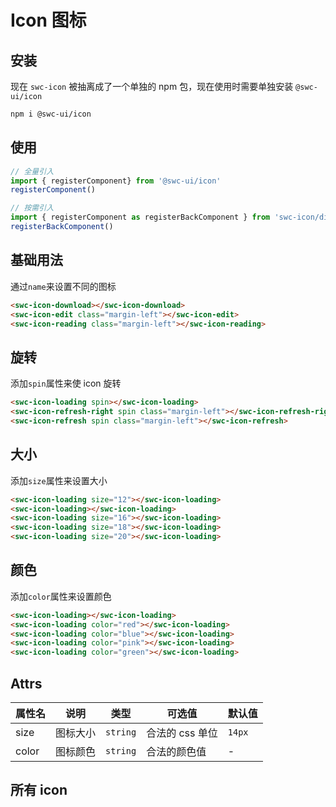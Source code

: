 # Icon 图标

## 安装

现在 `swc-icon` 被抽离成了一个单独的 npm 包，现在使用时需要单独安装 `@swc-ui/icon`

```bash
npm i @swc-ui/icon
```

## 使用

```js
// 全量引入
import { registerComponent} from '@swc-ui/icon'
registerComponent()

// 按需引入
import { registerComponent as registerBackComponent } from 'swc-icon/dist/es/back.js'
registerBackComponent()
```

## 基础用法

通过`name`来设置不同的图标

<swc-icon-download></swc-icon-download>
<swc-icon-edit class="margin-left"></swc-icon-edit>
<swc-icon-reading class="margin-left"></swc-icon-reading>

<swc-icon name="shopping-trolley"></swc-icon>

```html
<swc-icon-download></swc-icon-download>
<swc-icon-edit class="margin-left"></swc-icon-edit>
<swc-icon-reading class="margin-left"></swc-icon-reading>
```

## 旋转

添加`spin`属性来使 icon 旋转

<swc-icon-loading spin></swc-icon-loading>
<swc-icon-refresh-right spin class="margin-left"></swc-icon-refresh-right>
<swc-icon-refresh spin class="margin-left"></swc-icon-refresh>

```html
<swc-icon-loading spin></swc-icon-loading>
<swc-icon-refresh-right spin class="margin-left"></swc-icon-refresh-right>
<swc-icon-refresh spin class="margin-left"></swc-icon-refresh>
```

## 大小

添加`size`属性来设置大小

<swc-icon-loading size="12px"></swc-icon-loading>
<swc-icon-loading class="margin-left"></swc-icon-loading>
<swc-icon-loading size="16px" class="margin-left"></swc-icon-loading>
<swc-icon-loading size="18px" class="margin-left"></swc-icon-loading>
<swc-icon-loading size="20px" class="margin-left"></swc-icon-loading>

```html
<swc-icon-loading size="12"></swc-icon-loading>
<swc-icon-loading></swc-icon-loading>
<swc-icon-loading size="16"></swc-icon-loading>
<swc-icon-loading size="18"></swc-icon-loading>
<swc-icon-loading size="20"></swc-icon-loading>
```

## 颜色

添加`color`属性来设置颜色

<swc-icon-loading></swc-icon-loading>
<swc-icon-loading color="red" class="margin-left"></swc-icon-loading>
<swc-icon-loading color="blue" class="margin-left"></swc-icon-loading>
<swc-icon-loading color="pink" class="margin-left"></swc-icon-loading>
<swc-icon-loading color="green" class="margin-left"></swc-icon-loading>

```html
<swc-icon-loading></swc-icon-loading>
<swc-icon-loading color="red"></swc-icon-loading>
<swc-icon-loading color="blue"></swc-icon-loading>
<swc-icon-loading color="pink"></swc-icon-loading>
<swc-icon-loading color="green"></swc-icon-loading>
```

## Attrs

| 属性名   | 说明   |类型| 可选值       | 默认值    |
|-------|------|-|-----------|--------|
| size  | 图标大小 |`string`| 合法的 css 单位 | `14px` |
| color | 图标颜色 |`string`| 合法的颜色值    | -      |

## 所有 icon

<div id="icons">
<swc-icon-edit size="20" style="margin: 10px;"></swc-icon-edit>
<swc-icon-download size="20" style="margin: 10px;"></swc-icon-download>
<swc-icon-coin size="20" style="margin: 10px;"></swc-icon-coin>
<swc-icon-female size="20" style="margin: 10px;"></swc-icon-female>
<swc-icon-edit-outline size="20" style="margin: 10px;"></swc-icon-edit-outline>
<swc-icon-files size="20" style="margin: 10px;"></swc-icon-files>
<swc-icon-film size="20" style="margin: 10px;"></swc-icon-film>
<swc-icon-error size="20" style="margin: 10px;"></swc-icon-error>
<swc-icon-eleme size="20" style="margin: 10px;"></swc-icon-eleme>
<swc-icon-coffee size="20" style="margin: 10px;"></swc-icon-coffee>
<swc-icon-folder-remove size="20" style="margin: 10px;"></swc-icon-folder-remove>
<swc-icon-folder-checked size="20" style="margin: 10px;"></swc-icon-folder-checked>
<swc-icon-folder-add size="20" style="margin: 10px;"></swc-icon-folder-add>
<swc-icon-folder-delete size="20" style="margin: 10px;"></swc-icon-folder-delete>
<swc-icon-football size="20" style="margin: 10px;"></swc-icon-football>
<swc-icon-finished size="20" style="margin: 10px;"></swc-icon-finished>
<swc-icon-folder size="20" style="margin: 10px;"></swc-icon-folder>
<swc-icon-fork-spoon size="20" style="margin: 10px;"></swc-icon-fork-spoon>
<swc-icon-first-aid-kit size="20" style="margin: 10px;"></swc-icon-first-aid-kit>
<swc-icon-goblet-full size="20" style="margin: 10px;"></swc-icon-goblet-full>
<swc-icon-food size="20" style="margin: 10px;"></swc-icon-food>
<swc-icon-folder-opened size="20" style="margin: 10px;"></swc-icon-folder-opened>
<swc-icon-full-screen size="20" style="margin: 10px;"></swc-icon-full-screen>
<swc-icon-goblet-square-full size="20" style="margin: 10px;"></swc-icon-goblet-square-full>
<swc-icon-goblet size="20" style="margin: 10px;"></swc-icon-goblet>
<swc-icon-goblet-square size="20" style="margin: 10px;"></swc-icon-goblet-square>
<swc-icon-goods size="20" style="margin: 10px;"></swc-icon-goods>
<swc-icon-guide size="20" style="margin: 10px;"></swc-icon-guide>
<swc-icon-help size="20" style="margin: 10px;"></swc-icon-help>
<swc-icon-headset size="20" style="margin: 10px;"></swc-icon-headset>
<swc-icon-house size="20" style="margin: 10px;"></swc-icon-house>
<swc-icon-ice-cream-round size="20" style="margin: 10px;"></swc-icon-ice-cream-round>
<swc-icon-hot-water size="20" style="margin: 10px;"></swc-icon-hot-water>
<swc-icon-heavy-rain size="20" style="margin: 10px;"></swc-icon-heavy-rain>
<swc-icon-ice-drink size="20" style="margin: 10px;"></swc-icon-ice-drink>
<swc-icon-ice-cream size="20" style="margin: 10px;"></swc-icon-ice-cream>
<swc-icon-key size="20" style="margin: 10px;"></swc-icon-key>
<swc-icon-ice-cream-square size="20" style="margin: 10px;"></swc-icon-ice-cream-square>
<swc-icon-knife-fork size="20" style="margin: 10px;"></swc-icon-knife-fork>
<swc-icon-ice-tea size="20" style="margin: 10px;"></swc-icon-ice-tea>
<swc-icon-info size="20" style="margin: 10px;"></swc-icon-info>
<swc-icon-grape size="20" style="margin: 10px;"></swc-icon-grape>
<swc-icon-light-rain size="20" style="margin: 10px;"></swc-icon-light-rain>
<swc-icon-location-information size="20" style="margin: 10px;"></swc-icon-location-information>
<swc-icon-lock size="20" style="margin: 10px;"></swc-icon-lock>
<swc-icon-location-outline size="20" style="margin: 10px;"></swc-icon-location-outline>
<swc-icon-lightning size="20" style="margin: 10px;"></swc-icon-lightning>
<swc-icon-magic-stick size="20" style="margin: 10px;"></swc-icon-magic-stick>
<swc-icon-link size="20" style="margin: 10px;"></swc-icon-link>
<swc-icon-lollipop size="20" style="margin: 10px;"></swc-icon-lollipop>
<swc-icon-location size="20" style="margin: 10px;"></swc-icon-location>
<swc-icon-loading size="20" style="margin: 10px;"></swc-icon-loading>
<swc-icon-male size="20" style="margin: 10px;"></swc-icon-male>
<swc-icon-menu size="20" style="margin: 10px;"></swc-icon-menu>
<swc-icon-microphone size="20" style="margin: 10px;"></swc-icon-microphone>
<swc-icon-minus size="20" style="margin: 10px;"></swc-icon-minus>
<swc-icon-message size="20" style="margin: 10px;"></swc-icon-message>
<swc-icon-map-location size="20" style="margin: 10px;"></swc-icon-map-location>
<swc-icon-message-solid size="20" style="margin: 10px;"></swc-icon-message-solid>
<swc-icon-mic size="20" style="margin: 10px;"></swc-icon-mic>
<swc-icon-milk-tea size="20" style="margin: 10px;"></swc-icon-milk-tea>
<swc-icon-medal size="20" style="margin: 10px;"></swc-icon-medal>
<swc-icon-medal- size="20" style="margin: 10px;"></swc-icon-medal->
<swc-icon-mobile size="20" style="margin: 10px;"></swc-icon-mobile>
<swc-icon-mobile-phone size="20" style="margin: 10px;"></swc-icon-mobile-phone>
<swc-icon-money size="20" style="margin: 10px;"></swc-icon-money>
<swc-icon-more size="20" style="margin: 10px;"></swc-icon-more>
<swc-icon-no-smoking size="20" style="margin: 10px;"></swc-icon-no-smoking>
<swc-icon-more-outline size="20" style="margin: 10px;"></swc-icon-more-outline>
<swc-icon-notebook- size="20" style="margin: 10px;"></swc-icon-notebook->
<swc-icon-s-home size="20" style="margin: 10px;"></swc-icon-s-home>
<swc-icon-news size="20" style="margin: 10px;"></swc-icon-news>
<swc-icon-odometer size="20" style="margin: 10px;"></swc-icon-odometer>
<swc-icon name="notebook-1" size="20" style="margin: 10px;"></swc-icon>
<swc-icon-s-open size="20" style="margin: 10px;"></swc-icon-s-open>
<swc-icon-s-marketing size="20" style="margin: 10px;"></swc-icon-s-marketing>
<swc-icon-mouse size="20" style="margin: 10px;"></swc-icon-mouse>
<swc-icon-s-management size="20" style="margin: 10px;"></swc-icon-s-management>
<swc-icon-s-operation size="20" style="margin: 10px;"></swc-icon-s-operation>
<swc-icon-office-building size="20" style="margin: 10px;"></swc-icon-office-building>
<swc-icon-open size="20" style="margin: 10px;"></swc-icon-open>
<swc-icon-ship size="20" style="margin: 10px;"></swc-icon-ship>
<swc-icon-sell size="20" style="margin: 10px;"></swc-icon-sell>
<swc-icon-search size="20" style="margin: 10px;"></swc-icon-search>
<swc-icon-service size="20" style="margin: 10px;"></swc-icon-service>
<swc-icon-scissors size="20" style="margin: 10px;"></swc-icon-scissors>
<swc-icon-shopping-bag- size="20" style="margin: 10px;"></swc-icon-shopping-bag->
<swc-icon-orange size="20" style="margin: 10px;"></swc-icon-orange>
<swc-icon-phone-outline size="20" style="margin: 10px;"></swc-icon-phone-outline>
<swc-icon-picture size="20" style="margin: 10px;"></swc-icon-picture>
<swc-icon-receiving size="20" style="margin: 10px;"></swc-icon-receiving>
<swc-icon-phone size="20" style="margin: 10px;"></swc-icon-phone>
<swc-icon-picture-outline-round size="20" style="margin: 10px;"></swc-icon-picture-outline-round>
<swc-icon-refresh-left size="20" style="margin: 10px;"></swc-icon-refresh-left>
<swc-icon-picture-outline size="20" style="margin: 10px;"></swc-icon-picture-outline>
<swc-icon-pie-chart size="20" style="margin: 10px;"></swc-icon-pie-chart>
<swc-icon-s-data size="20" style="margin: 10px;"></swc-icon-s-data>
<swc-icon-refrigerator size="20" style="margin: 10px;"></swc-icon-refrigerator>
<swc-icon-s-cooperation size="20" style="margin: 10px;"></swc-icon-s-cooperation>
<swc-icon-s-check size="20" style="margin: 10px;"></swc-icon-s-check>
<swc-icon-s-flag size="20" style="margin: 10px;"></swc-icon-s-flag>
<swc-icon-s-custom size="20" style="margin: 10px;"></swc-icon-s-custom>
<swc-icon-s-fold size="20" style="margin: 10px;"></swc-icon-s-fold>
<swc-icon-s-finance size="20" style="margin: 10px;"></swc-icon-s-finance>
<swc-icon-remove-outline size="20" style="margin: 10px;"></swc-icon-remove-outline>
<swc-icon-s-comment size="20" style="margin: 10px;"></swc-icon-s-comment>
<swc-icon-remove size="20" style="margin: 10px;"></swc-icon-remove>
<swc-icon-refresh-right size="20" style="margin: 10px;"></swc-icon-refresh-right>
<swc-icon-s-unfold size="20" style="margin: 10px;"></swc-icon-s-unfold>
<swc-icon-school size="20" style="margin: 10px;"></swc-icon-school>
<swc-icon-s-shop size="20" style="margin: 10px;"></swc-icon-s-shop>
<swc-icon-s-ticket size="20" style="margin: 10px;"></swc-icon-s-ticket>
<swc-icon-sort-up size="20" style="margin: 10px;"></swc-icon-sort-up>
<swc-icon-star-on size="20" style="margin: 10px;"></swc-icon-star-on>
<swc-icon-success size="20" style="margin: 10px;"></swc-icon-success>
<swc-icon-sort size="20" style="margin: 10px;"></swc-icon-sort>
<swc-icon-takeaway-box size="20" style="margin: 10px;"></swc-icon-takeaway-box>
<swc-icon-stopwatch size="20" style="margin: 10px;"></swc-icon-stopwatch>
<swc-icon-thumb size="20" style="margin: 10px;"></swc-icon-thumb>
<swc-icon-tickets size="20" style="margin: 10px;"></swc-icon-tickets>
<swc-icon-turn-off-microphone size="20" style="margin: 10px;"></swc-icon-turn-off-microphone>
<swc-icon-time size="20" style="margin: 10px;"></swc-icon-time>
<swc-icon-truck size="20" style="margin: 10px;"></swc-icon-truck>
<swc-icon-upload size="20" style="margin: 10px;"></swc-icon-upload>
<swc-icon-user size="20" style="margin: 10px;"></swc-icon-user>
<swc-icon-user-solid size="20" style="margin: 10px;"></swc-icon-user-solid>
<swc-icon name="upload1" size="20" style="margin: 10px;"></swc-icon>
<swc-icon-video-camera-solid size="20" style="margin: 10px;"></swc-icon-video-camera-solid>
<swc-icon-video-play size="20" style="margin: 10px;"></swc-icon-video-play>
<swc-icon-video-camera size="20" style="margin: 10px;"></swc-icon-video-camera>
<swc-icon-right size="20" style="margin: 10px;"></swc-icon-right>
<swc-icon-video-pause size="20" style="margin: 10px;"></swc-icon-video-pause>
<swc-icon-star-off size="20" style="margin: 10px;"></swc-icon-star-off>
<swc-icon-trophy size="20" style="margin: 10px;"></swc-icon-trophy>
<swc-icon-wallet size="20" style="margin: 10px;"></swc-icon-wallet>
<swc-icon-watch size="20" style="margin: 10px;"></swc-icon-watch>
<swc-icon-warning-outline size="20" style="margin: 10px;"></swc-icon-warning-outline>
<swc-icon-wind-power size="20" style="margin: 10px;"></swc-icon-wind-power>
<swc-icon-view size="20" style="margin: 10px;"></swc-icon-view>
<swc-icon-watermelon size="20" style="margin: 10px;"></swc-icon-watermelon>
<swc-icon-share size="20" style="margin: 10px;"></swc-icon-share>
<swc-icon-set-up size="20" style="margin: 10px;"></swc-icon-set-up>
<swc-icon-zoom-in size="20" style="margin: 10px;"></swc-icon-zoom-in>
<swc-icon-water-cup size="20" style="margin: 10px;"></swc-icon-water-cup>
<swc-icon-warning size="20" style="margin: 10px;"></swc-icon-warning>
<swc-icon-watch- size="20" style="margin: 10px;"></swc-icon-watch->
<swc-icon-setting size="20" style="margin: 10px;"></swc-icon-setting>
<swc-icon-plus size="20" style="margin: 10px;"></swc-icon-plus>
<swc-icon-zoom-out size="20" style="margin: 10px;"></swc-icon-zoom-out>
<swc-icon-place size="20" style="margin: 10px;"></swc-icon-place>
<swc-icon-pear size="20" style="margin: 10px;"></swc-icon-pear>
<swc-icon-partly-cloudy size="20" style="margin: 10px;"></swc-icon-partly-cloudy>
<swc-icon-paperclip size="20" style="margin: 10px;"></swc-icon-paperclip>
<swc-icon-platform-eleme size="20" style="margin: 10px;"></swc-icon-platform-eleme>
<swc-icon-s-claim size="20" style="margin: 10px;"></swc-icon-s-claim>
<swc-icon-s-goods size="20" style="margin: 10px;"></swc-icon-s-goods>
<swc-icon-s-grid size="20" style="margin: 10px;"></swc-icon-s-grid>
<swc-icon-s-help size="20" style="margin: 10px;"></swc-icon-s-help>
<swc-icon name="shopping-bag-1" size="20" style="margin: 10px;"></swc-icon>
<swc-icon-shopping-cart- size="20" style="margin: 10px;"></swc-icon-shopping-cart->
<swc-icon name="shopping-cart-1" size="20" style="margin: 10px;"></swc-icon>
<swc-icon-smoking size="20" style="margin: 10px;"></swc-icon-smoking>
<swc-icon-shopping-cart-full size="20" style="margin: 10px;"></swc-icon-shopping-cart-full>
<swc-icon-soccer size="20" style="margin: 10px;"></swc-icon-soccer>
<swc-icon-s-promotion size="20" style="margin: 10px;"></swc-icon-s-promotion>
<swc-icon-sort-down size="20" style="margin: 10px;"></swc-icon-sort-down>
<swc-icon-s-release size="20" style="margin: 10px;"></swc-icon-s-release>
<swc-icon-s-opportunity size="20" style="margin: 10px;"></swc-icon-s-opportunity>
<swc-icon-s-order size="20" style="margin: 10px;"></swc-icon-s-order>
<swc-icon-s-tools size="20" style="margin: 10px;"></swc-icon-s-tools>
<swc-icon-sold-out size="20" style="margin: 10px;"></swc-icon-sold-out>
<swc-icon-s-platform size="20" style="margin: 10px;"></swc-icon-s-platform>
<swc-icon-suitcase size="20" style="margin: 10px;"></swc-icon-suitcase>
<swc-icon-suitcase- size="20" style="margin: 10px;"></swc-icon-suitcase->
<swc-icon-sugar size="20" style="margin: 10px;"></swc-icon-sugar>
<swc-icon-refresh size="20" style="margin: 10px;"></swc-icon-refresh>
<swc-icon-sunset size="20" style="margin: 10px;"></swc-icon-sunset>
<swc-icon-sunrise size="20" style="margin: 10px;"></swc-icon-sunrise>
<swc-icon-sunrise size="20" style="margin: 10px;"></swc-icon-sunrise>
<swc-icon-top-left size="20" style="margin: 10px;"></swc-icon-top-left>
<swc-icon-add-location size="20" style="margin: 10px;"></swc-icon-add-location>
<swc-icon-switch-button size="20" style="margin: 10px;"></swc-icon-switch-button>
<swc-icon-aim size="20" style="margin: 10px;"></swc-icon-aim>
<swc-icon-toilet-paper size="20" style="margin: 10px;"></swc-icon-toilet-paper>
<swc-icon-back size="20" style="margin: 10px;"></swc-icon-back>
<swc-icon-timer size="20" style="margin: 10px;"></swc-icon-timer>
<swc-icon-arrow-left size="20" style="margin: 10px;"></swc-icon-arrow-left>
<swc-icon-table-lamp size="20" style="margin: 10px;"></swc-icon-table-lamp>
<swc-icon-attract size="20" style="margin: 10px;"></swc-icon-attract>
<swc-icon-tableware size="20" style="margin: 10px;"></swc-icon-tableware>
<swc-icon-arrow-right size="20" style="margin: 10px;"></swc-icon-arrow-right>
<swc-icon-top-right size="20" style="margin: 10px;"></swc-icon-top-right>
<swc-icon-arrow-up size="20" style="margin: 10px;"></swc-icon-arrow-up>
<swc-icon-trophy- size="20" style="margin: 10px;"></swc-icon-trophy->
<swc-icon-alarm-clock size="20" style="margin: 10px;"></swc-icon-alarm-clock>
<swc-icon-top size="20" style="margin: 10px;"></swc-icon-top>
<swc-icon-arrow-down size="20" style="margin: 10px;"></swc-icon-arrow-down>
<swc-icon-turn-off size="20" style="margin: 10px;"></swc-icon-turn-off>
<swc-icon-apple size="20" style="margin: 10px;"></swc-icon-apple>
<swc-icon-monitor size="20" style="margin: 10px;"></swc-icon-monitor>
<swc-icon-bangzhu size="20" style="margin: 10px;"></swc-icon-bangzhu>
<swc-icon-unlock size="20" style="margin: 10px;"></swc-icon-unlock>
<swc-icon-bell size="20" style="margin: 10px;"></swc-icon-bell>
<swc-icon-postcard size="20" style="margin: 10px;"></swc-icon-postcard>
<swc-icon-bottom-right size="20" style="margin: 10px;"></swc-icon-bottom-right>
<swc-icon-umbrella size="20" style="margin: 10px;"></swc-icon-umbrella>
<swc-icon-box size="20" style="margin: 10px;"></swc-icon-box>
<swc-icon-moon size="20" style="margin: 10px;"></swc-icon-moon>
<swc-icon-brush size="20" style="margin: 10px;"></swc-icon-brush>
<swc-icon-present size="20" style="margin: 10px;"></swc-icon-present>
<swc-icon-bank-card size="20" style="margin: 10px;"></swc-icon-bank-card>
<swc-icon-position size="20" style="margin: 10px;"></swc-icon-position>
<swc-icon-bottom-left size="20" style="margin: 10px;"></swc-icon-bottom-left>
<swc-icon-price-tag size="20" style="margin: 10px;"></swc-icon-price-tag>
<swc-icon-bicycle size="20" style="margin: 10px;"></swc-icon-bicycle>
<swc-icon-potato-strips size="20" style="margin: 10px;"></swc-icon-potato-strips>
<swc-icon-baseball size="20" style="margin: 10px;"></swc-icon-baseball>
<swc-icon-printer size="20" style="margin: 10px;"></swc-icon-printer>
<swc-icon-caret-left size="20" style="margin: 10px;"></swc-icon-caret-left>
<swc-icon-sunny size="20" style="margin: 10px;"></swc-icon-sunny>
<swc-icon-camera-solid size="20" style="margin: 10px;"></swc-icon-camera-solid>
<swc-icon-moon-night size="20" style="margin: 10px;"></swc-icon-moon-night>
<swc-icon-caret-right size="20" style="margin: 10px;"></swc-icon-caret-right>
<swc-icon-reading size="20" style="margin: 10px;"></swc-icon-reading>
<swc-icon-caret-top size="20" style="margin: 10px;"></swc-icon-caret-top>
<swc-icon-rank size="20" style="margin: 10px;"></swc-icon-rank>
<swc-icon-caret-bottom size="20" style="margin: 10px;"></swc-icon-caret-bottom>
<swc-icon-question size="20" style="margin: 10px;"></swc-icon-question>
<swc-icon-basketball size="20" style="margin: 10px;"></swc-icon-basketball>
<swc-icon-burger size="20" style="margin: 10px;"></swc-icon-burger>
<swc-icon-bottom size="20" style="margin: 10px;"></swc-icon-bottom>
<swc-icon-c-scale-to-original size="20" style="margin: 10px;"></swc-icon-c-scale-to-original>
<swc-icon-camera size="20" style="margin: 10px;"></swc-icon-camera>
<swc-icon-chat-dot-round size="20" style="margin: 10px;"></swc-icon-chat-dot-round>
<swc-icon-check size="20" style="margin: 10px;"></swc-icon-check>
<swc-icon-chat-line-square size="20" style="margin: 10px;"></swc-icon-chat-line-square>
<swc-icon-chat-round size="20" style="margin: 10px;"></swc-icon-chat-round>
<swc-icon-chat-dot-square size="20" style="margin: 10px;"></swc-icon-chat-dot-square>
<swc-icon-chat-line-round size="20" style="margin: 10px;"></swc-icon-chat-line-round>
<swc-icon-chat-square size="20" style="margin: 10px;"></swc-icon-chat-square>
<swc-icon-circle-check size="20" style="margin: 10px;"></swc-icon-circle-check>
<swc-icon-circle-close size="20" style="margin: 10px;"></swc-icon-circle-close>
<swc-icon-chicken size="20" style="margin: 10px;"></swc-icon-chicken>
<swc-icon-circle-plus-outline size="20" style="margin: 10px;"></swc-icon-circle-plus-outline>
<swc-icon-circle-plus size="20" style="margin: 10px;"></swc-icon-circle-plus>
<swc-icon-close-notification size="20" style="margin: 10px;"></swc-icon-close-notification>
<swc-icon-close size="20" style="margin: 10px;"></swc-icon-close>
<swc-icon-cloudy-and-sunny size="20" style="margin: 10px;"></swc-icon-cloudy-and-sunny>
<swc-icon-cherry size="20" style="margin: 10px;"></swc-icon-cherry>
<swc-icon-coffee-cup size="20" style="margin: 10px;"></swc-icon-coffee-cup>
<swc-icon-cloudy size="20" style="margin: 10px;"></swc-icon-cloudy>
<swc-icon-collection-tag size="20" style="margin: 10px;"></swc-icon-collection-tag>
<swc-icon-cold-drink size="20" style="margin: 10px;"></swc-icon-cold-drink>
<swc-icon-collection size="20" style="margin: 10px;"></swc-icon-collection>
<swc-icon-coordinate size="20" style="margin: 10px;"></swc-icon-coordinate>
<swc-icon-connection size="20" style="margin: 10px;"></swc-icon-connection>
<swc-icon-crop size="20" style="margin: 10px;"></swc-icon-crop>
<swc-icon-cpu size="20" style="margin: 10px;"></swc-icon-cpu>
<swc-icon-copy-document size="20" style="margin: 10px;"></swc-icon-copy-document>
<swc-icon-d-caret size="20" style="margin: 10px;"></swc-icon-d-caret>
<swc-icon-d-arrow-right size="20" style="margin: 10px;"></swc-icon-d-arrow-right>
<swc-icon-data-board size="20" style="margin: 10px;"></swc-icon-data-board>
<swc-icon-data-analysis size="20" style="margin: 10px;"></swc-icon-data-analysis>
<swc-icon-data-line size="20" style="margin: 10px;"></swc-icon-data-line>
<swc-icon-d-arrow-left size="20" style="margin: 10px;"></swc-icon-d-arrow-left>
<swc-icon-delete-solid size="20" style="margin: 10px;"></swc-icon-delete-solid>
<swc-icon-delete-location size="20" style="margin: 10px;"></swc-icon-delete-location>
<swc-icon-discount size="20" style="margin: 10px;"></swc-icon-discount>
<swc-icon-date size="20" style="margin: 10px;"></swc-icon-date>
<swc-icon-dessert size="20" style="margin: 10px;"></swc-icon-dessert>
<swc-icon-dish size="20" style="margin: 10px;"></swc-icon-dish>
<swc-icon-delete size="20" style="margin: 10px;"></swc-icon-delete>
<swc-icon-document-copy size="20" style="margin: 10px;"></swc-icon-document-copy>
<swc-icon-document size="20" style="margin: 10px;"></swc-icon-document>
<swc-icon-discover size="20" style="margin: 10px;"></swc-icon-discover>
<swc-icon-document-add size="20" style="margin: 10px;"></swc-icon-document-add>
<swc-icon-document-checked size="20" style="margin: 10px;"></swc-icon-document-checked>
<swc-icon-document-delete size="20" style="margin: 10px;"></swc-icon-document-delete>
<swc-icon-document-remove size="20" style="margin: 10px;"></swc-icon-document-remove>
<swc-icon-dish- size="20" style="margin: 10px;"></swc-icon-dish->
</div>

<script>
import { defineComponent } from 'vue';

export default defineComponent({
    mounted() {
        document.getElementById('icons').addEventListener('click', ev=>{
        const target = ev.target;
        const nodeName = target.nodeName;
        const tagName = nodeName.toLowerCase();
        const icon = `<${tagName}></${tagName}>`;
        
            if (window.navigator.clipboard) {
                window.navigator.clipboard
                    .writeText(icon)
                    .then(
                        () => {
                            alert(`已复制到粘贴板：${icon}`);
                        },
                        () => {
                            alert(`复制到粘贴板失败：${icon}`);
                        }
                    )
                    .catch(e => {
                        throw e;
                    });
            }else{
                alert('浏览器不支持，请切换到chrome浏览器')
            }
        
    },false)
    }
})
</script>
